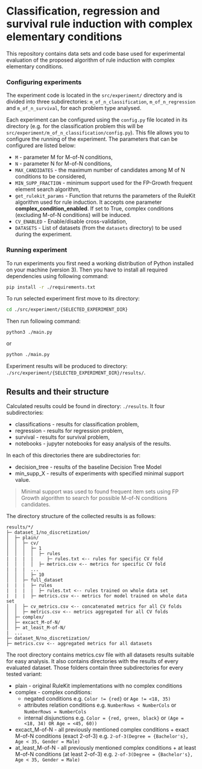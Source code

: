 # Classification, regression and survival rule induction with complex elementary conditions

This repository contains data sets and code base used for experimental evaluation of the proposed algorithm of rule induction with complex elementary conditions. 

### Configuring experiments

The experiment code is located in the `src/experiment/` directory and is divided into three subdirectories: `m_of_n_classification`, `m_of_n_regression` and `m_of_n_survival`, for each problem type analysed. 

Each experiment can be configured using the `config.py` file located in its directory (e.g. for the classification problem this will be `src/experiment/m_of_n_classification/config.py`). This file allows you to configure the running of the experiment. The parameters that can be configured are listed below:
* `M` - parameter M for M-of-N conditions,
* `N` - parameter N for M-of-N conditions,
* `MAX_CANDIDATES` - the maximum number of candidates among M of N conditions to be considered,
* `MIN_SUPP_FRACTION` - minimum support used for the FP-Growth frequent element search algorithm,
* `get_rulekit_params` - Function that returns the parameters of the RuleKit algorithm used for rule induction. It accepts one parameter **complex_condition_enabled**. If set to True, complex conditions (excluding M-of-N conditions) will be induced.
* `CV_ENABLED` - Enable/disable cross-validation,
* `DATASETS` - List of datasets (from the `datasets` directory) to be used during the experiment.

### Running experiment

To run experiments you first need a working distribution of Python installed on your machine (version 3). Then you have to install all required dependencies using following command:
```bash
pip install -r ./requirements.txt
```
To run selected experiment first move to its directory:
```bash
cd ./src/experiment/{SELECTED_EXPERIMENT_DIR}
```
Then run following command:
```
python3 ./main.py
```
or 
```bash
python ./main.py
```
Experiment results will be produced to directory: `./src/experiment/{SELECTED_EXPERIMENT_DIR}/results/`. 

## Results and their structure

Calculated results could be found in directory: `./results`. It four subdirectories:
* classifications - results for classification problem,
* regression - results for regression problem,
* survival - results for survival problem,
* notebooks - jupyter notebooks for easy analysis of the results.

In each of this directories there are subdirectories for:
* decision_tree - results of the baseline Decision Tree Model
* min_supp_X - results of experiments with specified minimal support value.

> Minimal support was used to found frequent item sets using FP Growth algorithm to search for possible M-of-N conditions candidates.

The directory structure of the collected results is as follows:
```
results/*/
├─ dataset_1/no_discretization/
│  ├─ plain/
│  │  ├─ cv/
│  │  │  ├─ 1
│  │  │  │  ├─ rules
|  |  |  |     ├─ rules.txt <-- rules for specific CV fold
│  │  │  │  ├─ metrics.csv <-- metrics for specific CV fold
|  |  |  ...
│  │  │  ├─ 10
│  │  ├─ full_dataset
|  |  |  ├─ rules
|  |  |  |  ├─ rules.txt <-- rules trained on whole data set
|  |  |  ├─ metrics.csv <-- metrics for model trained on whole data set
│  │  ├─ cv_metrics.csv <-- concatenated metrics for all CV folds
│  │  ├─ metrics.csv <-- metrics aggregated for all CV folds
│  ├─ complex/
│  ├─ excact_M-of-N/
│  ├─ at_least_M-of-N/
|  ...
├─ dataset_N/no_discretization/
├─ metrics.csv <-- aggregated metrics for all datasets
```

The root directory contains metrics.csv file with all datasets results suitable for easy analysis. It also contains directories with the results of every evaluated dataset. Those folders contain three subdirectories for every tested variant:

* plain - original RuleKit implementations with no complex conditions
* complex - complex conditions:
    * negated conditions e.g. `Color != {red}` or `Age != <18, 35)`
    * attributes relation conditions e.g. `NumberRows < NumberCols` or `NumberRows = NumberCols`
    * internal disjunctions e.g. `Color = {red, green, black}` or `(Age = <18, 34) OR Age = <45, 60))`
* excact_M-of-N - all previously mentioned complex conditions + exact M-of-N conditions (exact 2-of-3) e.g.  `2-of-3(Degree = {Bachelor's}, Age < 35, Gender = Male)`
* at_least_M-of-N - all previously mentioned complex conditions + at least M-of-N conditions (at least 2-of-3) e.g.  `2-of-3(Degree = {Bachelor's}, Age < 35, Gender = Male)`